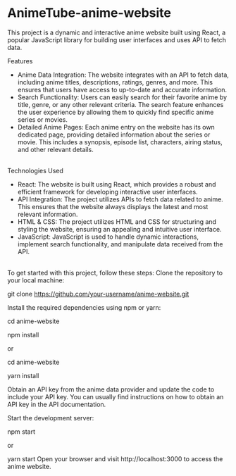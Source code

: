 # AnimeTube-anime-website

This project is a dynamic and interactive anime website built using React, a popular JavaScript library for building user interfaces and uses API to fetch data.

Features
<ul>
  <li>Anime Data Integration: The website integrates with an API to fetch data, including anime titles, descriptions, ratings, genres, and more. This ensures that users have access to up-to-date and accurate information.
    
  <li>Search Functionality: Users can easily search for their favorite anime by title, genre, or any other relevant criteria. The search feature enhances the user experience by allowing them to quickly find specific anime series or movies.
      
   <li>Detailed Anime Pages: Each anime entry on the website has its own dedicated page, providing detailed information about the series or movie. This includes a synopsis, episode list, characters, airing status, and other relevant details.
</ul>
<br>
Technologies Used
<ul>
  <li>React: The website is built using React, which provides a robust and efficient framework for developing interactive user interfaces.
    
  <li>API Integration: The project utilizes APIs to fetch data related to anime. This ensures that the website always displays the latest and most relevant information.
    
  <li>HTML & CSS: The project utilizes HTML and CSS for structuring and styling the website, ensuring an appealing and intuitive user interface.
     
  <li>JavaScript: JavaScript is used to handle dynamic interactions, implement search functionality, and manipulate data received from the API.
</ul>
<br>
To get started with this project, follow these steps:
Clone the repository to your local machine:

git clone https://github.com/your-username/anime-website.git

Install the required dependencies using npm or yarn:

cd anime-website

npm install

or

cd anime-website

yarn install

Obtain an API key from the anime data provider and update the code to include your API key. You can usually find instructions on how to obtain an API key in the API documentation.

Start the development server:

npm start

or

yarn start
Open your browser and visit http://localhost:3000 to access the anime website.

